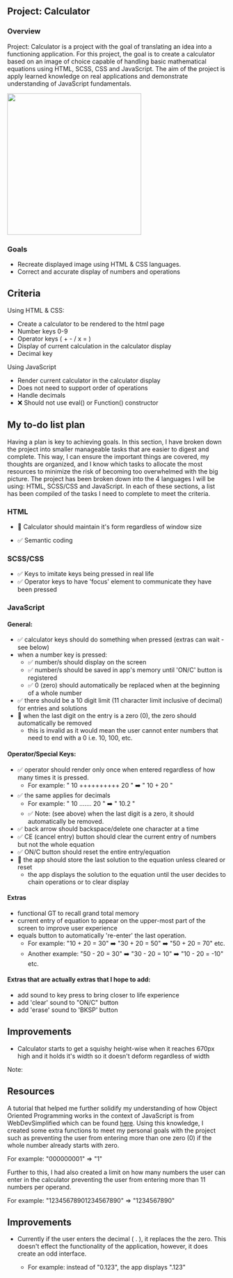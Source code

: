 ## Project: Calculator

### Overview

Project: Calculator is a project with the goal of translating an idea into a functioning application. For this project, the goal is to create a calculator based on an image of choice capable of handling basic mathematical equations using HTML, SCSS, CSS and JavaScript. The aim of the project is apply learned knowledge on real applications and demonstrate understanding of JavaScript fundamentals.

<img src = "https://user-images.githubusercontent.com/107823538/176843409-54eec99e-6298-49e2-9e4b-74bc629679d1.png" height = 325px width = 308px  />

### Goals

-   Recreate displayed image using HTML & CSS languages.
-   Correct and accurate display of numbers and operations

## Criteria

Using HTML & CSS:

-   Create a calculator to be rendered to the html page
-   Number keys 0-9
-   Operator keys ( + - / x = )
-   Display of current calculation in the calculator display
-   Decimal key

Using JavaScript

-   Render current calculator in the calculator display
-   Does not need to support order of operations
-   Handle decimals
-   :x: Should not use eval() or Function() constructor

## My to-do list plan

Having a plan is key to achieving goals. In this section, I have broken down the project into smaller manageable tasks that are easier to digest and complete. This way, I can ensure the important things are covered, my thoughts are organized, and I know which tasks to allocate the most resources to minimize the risk of becoming too overwhelmed with the big picture. The project has been broken down into the 4 languages I will be using: HTML, SCSS/CSS and JavaScript. In each of these sections, a list has been compiled of the tasks I need to complete to meet the criteria.

### HTML

-   :white_square_button: Calculator should maintain it's form regardless of window size

-   :white_check_mark: Semantic coding

### SCSS/CSS

-   :white_check_mark: Keys to imitate keys being pressed in real life
-   :white_check_mark: Operator keys to have 'focus' element to communicate they have been pressed

### JavaScript

#### General:

-   :white_check_mark: calculator keys should do something when pressed (extras can wait - see below)
-   when a number key is pressed:
    -   :white_check_mark: number/s should display on the screen
    -   :white_check_mark: number/s should be saved in app's memory until 'ON/C' button is registered
    -   :white_check_mark: 0 (zero) should automatically be replaced when at the beginning of a whole number
-   :white_check_mark: there should be a 10 digit limit (11 character limit inclusive of decimal) for entries and solutions
-   :white_square_button: when the last digit on the entry is a zero (0), the zero should automatically be removed
    -   this is invalid as it would mean the user cannot enter numbers that need to end with a 0 i.e. 10, 100, etc.

#### Operator/Special Keys:

-   :white_check_mark: operator should render only once when entered regardless of how many times it is pressed.
    -   For example: " 10 ++++++++++ 20 " :arrow_right: " 10 + 20 "
-   :white_check_mark: the same applies for decimals
    -   For example: " 10 ....... 20 " :arrow_right: " 10.2 "
    -   :white_check_mark: Note: (see above) when the last digit is a zero, it should automatically be removed.
-   :white_check_mark: back arrow should backspace/delete one character at a time
-   :white_check_mark: CE (cancel entry) button should clear the current entry of numbers but not the whole equation
-   :white_check_mark: ON/C button should reset the entire entry/equation
-   :white_square_button: the app should store the last solution to the equation unless cleared or reset
    -   the app displays the solution to the equation until the user decides to chain operations or to clear display

#### Extras

-   functional GT to recall grand total memory
-   current entry of equation to appear on the upper-most part of the screen to improve user experience
-   equals button to automatically 're-enter' the last operation.
    -   For example: "10 + 20 = 30" :arrow_right: "30 + 20 = 50" :arrow_right: "50 + 20 = 70" etc.
    -   Another example: "50 - 20 = 30" :arrow_right: "30 - 20 = 10" :arrow_right: "10 - 20 = -10" etc.

#### Extras that are actually extras that I hope to add:

-   add sound to key press to bring closer to life experience
-   add 'clear' sound to "ON/C" button
-   add 'erase' sound to 'BKSP' button

## Improvements

-   Calculator starts to get a squishy height-wise when it reaches 670px high and it holds it's width so it doesn't deform regardless of width

Note:

## Resources

A tutorial that helped me further solidify my understanding of how Object Oriented Programming works in the context of JavaScript is from WebDevSimplified which can be found <a href="https://github.com/WebDevSimplified/Vanilla-JavaScript-Calculator">here</a>. Using this knowledge, I created some extra functions to meet my personal goals with the project such as preventing the user from entering more than one zero (0) if the whole number already starts with zero.

For example: "000000001" => "1"

Further to this, I had also created a limit on how many numbers the user can enter in the calculator preventing the user from entering more than 11 numbers per operand.

For example: "12345678901234567890" => "1234567890"

## Improvements

-   Currently if the user enters the decimal ( . ), it replaces the the zero. This doesn't effect the functionality of the application, however, it does create an odd interface.

    -   For example: instead of "0.123", the app displays ".123"

